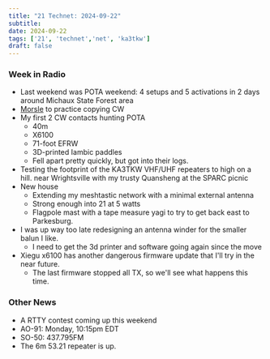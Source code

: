 ```yaml
---
title: "21 Technet: 2024-09-22"
subtitle:
date: 2024-09-22
tags: ['21', 'technet','net', 'ka3tkw']
draft: false
---
```


### Week in Radio
- Last weekend was POTA weekend: 4 setups and 5 activations in 2 days
  around Michaux State Forest area
- [Morsle](https://morsle.fun/) to practice copying CW
- My first 2 CW contacts hunting POTA
  - 40m
  - X6100
  - 71-foot EFRW
  - 3D-printed Iambic paddles
  - Fell apart pretty quickly, but got into their logs.
- Testing the footprint of the KA3TKW VHF/UHF repeaters to high on a hill.
  near Wrightsville with my trusty Quansheng at the SPARC picnic
- New house
  - Extending my meshtastic network with a minimal external antenna
  - Strong enough into 21 at 5 watts
  - Flagpole mast with a tape measure yagi
    to try to get back east to Parkesburg.
- I was up way too late redesigning an antenna winder
  for the smaller balun I like.
  - I need to get the 3d printer and software going again since the move
- Xiegu x6100 has another dangerous firmware update
  that I'll try in the near future.
  - The last firmware stopped all TX, so we'll see what happens this time.

### Other News
- A RTTY contest coming up this weekend
- AO-91: Monday, 10:15pm EDT
- SO-50: 437.795FM
- The 6m 53.21 repeater is up.

<!--more-->
